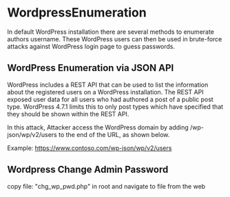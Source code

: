 # WordpressEnumeration

In default WordPress installation there are several methods to enumerate authors username. These WordPress users can then be used in brute-force attacks against WordPress login page 
to guess passwords.

## WordPress Enumeration via JSON API
WordPress includes a REST API that can be used to list the information about the registered users on a WordPress installation. The REST API exposed user data for all users who had authored a post of a public post type. WordPress 4.7.1 limits this to only post types which have specified that they should be shown within the REST API.

In this attack, Attacker access the WordPress domain by adding /wp-json/wp/v2/users to the end of the URL, as shown below.

Example: https://www.contoso.com/wp-json/wp/v2/users


## Wordpress Change Admin Password

copy file: "chg_wp_pwd.php" in root and navigate to file from the web
